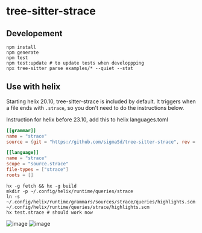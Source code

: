 # tree-sitter-strace

## Developement

```
npm install
npm generate
npm test
npm test:update # to update tests when developpping
npx tree-sitter parse examples/* --quiet --stat
```

## Use with helix

Starting helix 20.10, tree-sitter-strace is included by default. It triggers when a file ends with `.strace`, so you don't need to do the instructions below.

Instruction for helix before 23.10, add this to helix languages.toml

```toml
[[grammar]]
name = "strace"
source = {git = "https://github.com/sigmaSd/tree-sitter-strace", rev = "be6a0d14efddc8905af9473aa701bf02f9b87325"} # use latest commit

[[language]]
name = "strace"
scope = "source.strace"
file-types = ["strace"]
roots = []
```
```
hx -g fetch && hx -g build
mkdir -p ~/.config/helix/runtime/queries/strace
ln -s ~/.config/helix/runtime/grammars/sources/strace/queries/highlights.scm  ~/.config/helix/runtime/queries/strace/highlights.scm
hx test.strace # should work now
```

![image](https://github.com/sigmaSd/tree-sitter-strace/assets/22427111/de5a97b5-ad96-4057-9801-8db24a242d9d)
![image](https://github.com/sigmaSd/tree-sitter-strace/assets/22427111/eb2ddb87-e1ba-43f0-8273-204a834d2870)


